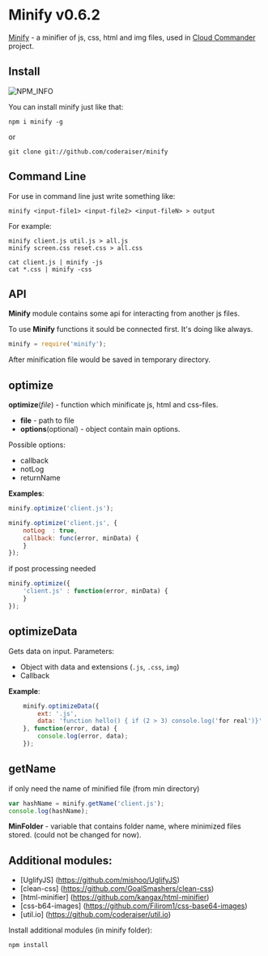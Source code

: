 Minify v0.6.2
===============
[NPM_INFO_IMG]:             https://nodei.co/npm/minify.png?stars

[Minify](http://coderaiser.github.io/minify "Minify") - a minifier of js, css, html and img files,
used in [Cloud Commander](http://cloudcmd.io "Cloud Commander") project.

Install
---------------
![NPM_INFO][NPM_INFO_IMG]

You can install minify just like that:

    npm i minify -g
or
    
    git clone git://github.com/coderaiser/minify

Command Line
---------------
For use in command line just write something like:

```
minify <input-file1> <input-file2> <input-fileN> > output
```
For example:

```
minify client.js util.js > all.js
minify screen.css reset.css > all.css

cat client.js | minify -js
cat *.css | minify -css
```

API
---------------
**Minify** module contains some api for interacting from another js files.

To use **Minify** functions it sould be connected first. It's doing like always.

```js
minify = require('minify');
```
After minification file would be saved in temporary directory.

## optimize
**optimize**(*file*) - function which minificate js, html and
css-files.

 - **file**                 - path to file
 - **options**(optional)    - object contain main options.

Possible options:
 - callback
 - notLog
 - returnName

**Examples**:

```js
minify.optimize('client.js');
```

```js
minify.optimize('client.js', {
    notLog  : true,
    callback: func(error, minData) {
    }
});
```

if post processing needed 

```js
minify.optimize({
    'client.js' : function(error, minData) {
    }
});
```

## optimizeData
Gets data on input.
Parameters:
- Object with data and extensions (`.js`, `.css`, `img`)
- Callback

**Example**:

```js
    minify.optimizeData({
        ext: '.js',
        data: 'function hello() { if (2 > 3) console.log('for real')}'
    }, function(error, data) {
        console.log(error, data);
    });
```

## getName
if only need the name of minified file (from min directory)

```js
var hashName = minify.getName('client.js');
console.log(hashName);
```

**MinFolder** - variable that contains folder name, where minimized files stored.
                (could not be changed for now).
                
Additional modules:
---------------
- [UglifyJS] (https://github.com/mishoo/UglifyJS)
- [clean-css] (https://github.com/GoalSmashers/clean-css)
- [html-minifier] (https://github.com/kangax/html-minifier)
- [css-b64-images] (https://github.com/Filirom1/css-base64-images)
- [util.io] (https://github.com/coderaiser/util.io)

Install additional modules (in minify folder):

    npm install
